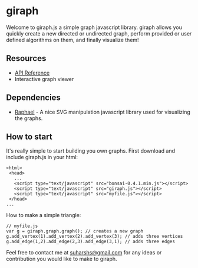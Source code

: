 # giraph

Welcome to giraph.js a simple graph javascript library.
giraph allows you quickly create a new directed or undirected graph, perform provided or user defined algorithms on them, and finally visualize them!

## Resources
* [API Reference](https://github.com/suharshs/giraph/wiki/API-Reference)
* Interactive graph viewer

## Dependencies
* [Raphael](http://raphaeljs.org/) - A nice SVG manipulation javascript library used for visualizing the graphs.

## How to start
It's really simple to start building you own graphs.
First download and include giraph.js in your html:
```
<html>
 <head>
   ...
   <script type="text/javascript" src="bonsai-0.4.1.min.js"></script>
   <script type="text/javascript" src="giraph.js"></script>
   <script type="text/javascript" src="myfile.js"></script>
 </head>
...
```

How to make a simple triangle:
```
// myfile.js
var g = giraph.graph.graph(); // creates a new graph
g.add_vertex(1).add_vertex(2).add_vertex(3); // adds three vertices
g.add_edge(1,2).add_edge(2,3).add_edge(3,1); // adds three edges

```


Feel free to contact me at [suharshs@gmail.com](mailto:suharshs@gmail.com) for any ideas or contribution you would like to make to giraph.